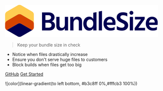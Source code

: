 <!-- _coverpage.md -->

![logo](_assets/logo-large.svg)

> Keep your bundle size in check

* Notice when files drastically increase
* Ensure you don't serve huge files to customers
* Block builds when files get too big

[GitHub](https://github.com/bundlesize/bundlesize)
[Get Started](#bundlesize)

![color](linear-gradient(to left bottom, #b3c8ff 0%,#fffcb3 100%))
